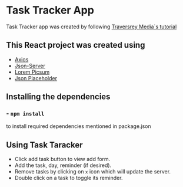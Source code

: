 # Task Tracker App
Task Tracker app was created by following [Traversrey Media`s tutorial](https://www.youtube.com/watch?v=w7ejDZ8SWv8&t=404s)

## This React project was created using

- [Axios](https://www.axios.com/)
- [Json-Server](https://www.npmjs.com/package/json-server/)
- [Lorem Picsum](https://picsum.photos/)
- [Json Placeholder](https://jsonplaceholder.typicode.com/)
## Installing the dependencies
### - `npm install` 
to install required dependencies mentioned in package.json

## Using Task Taracker

- Click add task button to view add form.
- Add the  task, day, reminder (if desired).
- Remove tasks by clicking on `x` icon which will update the server.
- Double click on a task to toggle its reminder.
